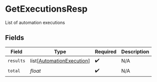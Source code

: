 # GetExecutionsResp

List of automation executions


## Fields

| Field                                                                   | Type                                                                    | Required                                                                | Description                                                             |
| ----------------------------------------------------------------------- | ----------------------------------------------------------------------- | ----------------------------------------------------------------------- | ----------------------------------------------------------------------- |
| `results`                                                               | list[[AutomationExecution](../../models/shared/automationexecution.md)] | :heavy_check_mark:                                                      | N/A                                                                     |
| `total`                                                                 | *float*                                                                 | :heavy_check_mark:                                                      | N/A                                                                     |